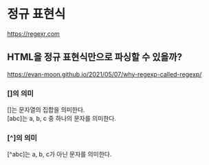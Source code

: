 # 정규 표현식

https://regexr.com

## HTML을 정규 표현식만으로 파싱할 수 있을까?

https://evan-moon.github.io/2021/05/07/why-regexp-called-regexp/

### []의 의미

[]는 문자열의 집합을 의미한다.  
[abc]는 a, b, c 중 하나의 문자를 의미한다.

### [^]의 의미

[^abc]는 a, b, c가 아닌 문자를 의미한다.
